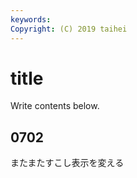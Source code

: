```yaml
---
keywords:
Copyright: (C) 2019 taihei
---
```


# title

Write contents below.

## 0702
またまたすこし表示を変える
